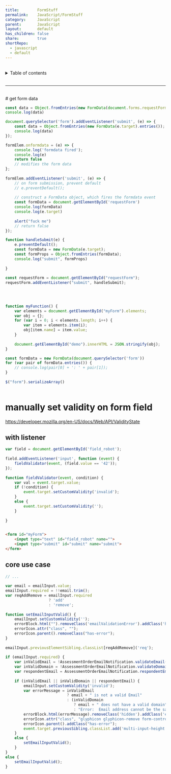 ```yaml
---
title:        FormStuff    
permalink:    JavaScript/FormStuff    
category:     JavaScript    
parent:       JavaScript    
layout:       default    
has_children: false    
share:        true    
shortRepo:    
  - javascript    
  - default                
---
```

    
    
<br/>                
    
<details markdown="block">                      
<summary>                      
Table of contents                      
</summary>                      
{: .text-delta }                      
1. TOC                      
{:toc}                      
</details>                      
    
<br/>                      
    
***                      
    
<br/>      
# get form data      
    
```javascript      
const data = Object.fromEntries(new FormData(document.forms.requestForm).entries());    
console.log(data)      
```      
    
```javascript      
document.querySelector('form').addEventListener('submit', (e) => {    
    const data = Object.fromEntries(new FormData(e.target).entries());    
    console.log(data)    
});      
```      
    
```javascript      
formElem.onformdata = (e) => {    
    console.log('formdata fired');    
    console.log(e)    
    return false    
    // modifies the form data      
};    
    
formElem.addEventListener('submit', (e) => {    
    // on form submission, prevent default      
    // e.preventDefault();      
    
    // construct a FormData object, which fires the formdata event      
    const formData = document.getElementById('requestForm')    
    console.log(formData)    
    console.log(e.target)    
    
    alert("fuck me")    
    // return false      
});      
```      
    
```javascript      
function handleSubmit(e) {    
    e.preventDefault();    
    const formData = new FormData(e.target);    
    const formProps = Object.fromEntries(formData);    
    console.log("submit", formProps)    
    
}    
    
const requestForm = document.getElementById("requestForm");    
requestForm.addEventListener("submit", handleSubmit);    
    
```      
    
```javascript      
    
    
function myFunction() {    
    var elements = document.getElementById("myForm").elements;    
    var obj = {};    
    for (var i = 0; i < elements.length; i++) {    
        var item = elements.item(i);    
        obj[item.name] = item.value;    
    }    
    
    document.getElementById("demo").innerHTML = JSON.stringify(obj);    
}      
```      
    
```javascript      
const formData = new FormData(document.querySelector('form'))    
for (var pair of formData.entries()) {    
    // console.log(pair[0] + ': ' + pair[1]);      
}    
    
$("form").serializeArray()    
    
```      
    
# manually set validity on form field    
    
https://developer.mozilla.org/en-US/docs/Web/API/ValidityState    
    
## with listener    
    
```javascript      
var field = document.getElementById('field_robot');    
    
field.addEventListener('input', function (event) {    
    fieldValidator(event, (field.value == '42'));    
});    
    
function fieldValidator(event, condition) {    
    var val = event.target.value;    
    if (!condition) {    
        event.target.setCustomValidity('invalid');    
    }    
    else {    
        event.target.setCustomValidity('');    
    }    
    
}    
```      
    
```html    
    
<form id="myForm">    
    <input type="text" id="field_robot" name="">    
    <input type="submit" id="submit" name="submit">    
</form>      
```    
    
## core use case    
    
```javascript      
// ...    
    
var email = emailInput.value;    
emailInput.required = !!email.trim();    
var reqAddRemove = emailInput.required    
                   ? 'add'    
                   : 'remove';    
    
function setEmailInputValid() {    
    emailInput.setCustomValidity('');    
    errorBlock.html("").removeClass('emailValidationError').addClass('hidden');    
    errorIcon.attr("class", "");    
    errorIcon.parent().removeClass("has-error");    
}    
    
emailInput.previousElementSibling.classList[reqAddRemove]('req');    
    
if (emailInput.required) {    
    var inValidEmail = !AssessmentOrderEmailNotification.validateEmail(email);    
    var inValidDomain = !AssessmentOrderEmailNotification.validateDomain(email);    
    var respondentEmail = AssessmentOrderEmailNotification.respondentEmailCheck(email);    
    
    if (inValidEmail || inValidDomain || respondentEmail) {    
        emailInput.setCustomValidity('invalid');    
        var errorMessage = inValidEmail    
                           ? email + " is not a valid Email"    
                           : (inValidDomain    
                              ? email + " does not have a valid domain"    
                              : "Error:  Email address cannot be the same as the assessment respondent.");    
        errorBlock.html(errorMessage).removeClass('hidden').addClass('emailValidationError');    
        errorIcon.attr("class", "glyphicon glyphicon-remove form-control-feedback");    
        errorIcon.parent().addClass("has-error");    
        event.target.previousSibling.classList.add('multi-input-height');    
    }    
    else {    
        setEmailInputValid();    
    }    
}    
else {    
    setEmailInputValid();    
}    
```